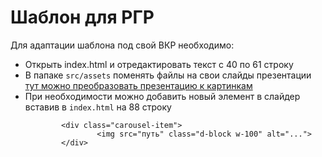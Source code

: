 <h1>Шаблон для РГР</h1>
<p>Для адаптации шаблона под свой ВКР необходимо:</p>
<ul>
    <li>Открыть index.html и отредактировать текст с 40 по 61 строку</li>
    <li>В папаке <code>src/assets</code> поменять файлы на свои слайды презентации 
    <a href="https://convertio.co/ru/pptx-jpg/">
    тут можно преобразовать презентацию к картинкам
    </a></li>
    <li>При необходимости можно добавить новый элемент в слайдер вставив в <code>index.html</code> на 88 строку 
   
            <div class="carousel-item">
                    <img src="путь" class="d-block w-100" alt="...">
            </div>

</li>
</ul>
